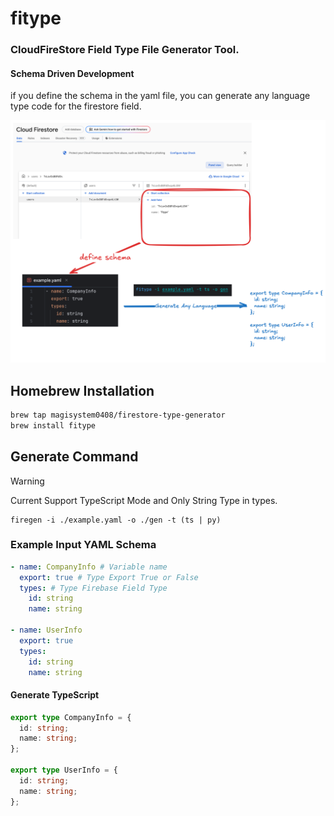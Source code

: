 # fitype

### CloudFireStore Field Type File Generator Tool.

#### Schema Driven Development
if you define the schema in the yaml file, you can generate any language type code for the firestore field.

![arch.png](docs/arch.png)
## Homebrew Installation

```bash
brew tap magisystem0408/firestore-type-generator
brew install fitype
```

## Generate Command

> [!WARNING]
> Current Support TypeScript Mode and Only String Type in types.

```
firegen -i ./example.yaml -o ./gen -t (ts | py) 
```

### Example Input YAML Schema

```yaml
- name: CompanyInfo # Variable name
  export: true # Type Export True or False
  types: # Type Firebase Field Type
    id: string
    name: string

- name: UserInfo
  export: true
  types:
    id: string
    name: string
```
#### Generate TypeScript
```typescript
export type CompanyInfo = {
  id: string;
  name: string;
};

export type UserInfo = {
  id: string;
  name: string;
};
```

